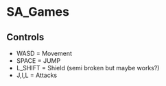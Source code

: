 # SA_Games

## Controls
* WASD = Movement
* SPACE = JUMP
* L_SHIFT = Shield (semi broken but maybe works?)
* J,I,L = Attacks
